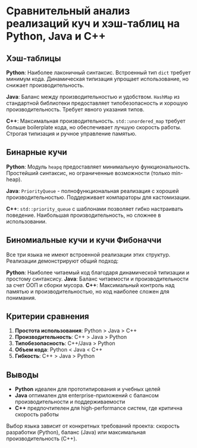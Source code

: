 # Сравнительный анализ реализаций куч и хэш-таблиц на Python, Java и C++

## Хэш-таблицы

**Python**: Наиболее лаконичный синтаксис. Встроенный тип `dict` требует минимум кода. Динамическая типизация упрощает использование, но снижает производительность.

**Java**: Баланс между производительностью и удобством. `HashMap` из стандартной библиотеки предоставляет типобезопасность и хорошую производительность. Требует явного указания типов.

**C++**: Максимальная производительность. `std::unordered_map` требует больше boilerplate кода, но обеспечивает лучшую скорость работы. Строгая типизация и ручное управление памятью.

## Бинарные кучи

**Python**: Модуль `heapq` предоставляет минимальную функциональность. Простейший синтаксис, но ограниченные возможности (только min-heap).

**Java**: `PriorityQueue` - полнофункциональная реализация с хорошей производительностью. Поддерживает компараторы для кастомизации.

**C++**: `std::priority_queue` с шаблонами позволяет гибко настраивать поведение. Наибольшая производительность, но сложнее в использовании.

## Биномиальные кучи и кучи Фибоначчи

Все три языка не имеют встроенной реализации этих структур. Реализации демонстрируют общий подход:

**Python**: Наиболее читаемый код благодаря динамической типизации и простому синтаксису.
**Java**: Баланс читаемости и производительности за счет ООП и сборки мусора.
**C++**: Максимальный контроль над памятью и производительностью, но код наиболее сложен для понимания.

## Критерии сравнения

1. **Простота использования**: Python > Java > C++
2. **Производительность**: C++ > Java > Python  
3. **Типобезопасность**: C++/Java > Python
4. **Объем кода**: Python < Java < C++
5. **Гибкость**: C++ > Java > Python

## Выводы

- **Python** идеален для прототипирования и учебных целей
- **Java** оптимален для enterprise-приложений с балансом производительности и поддерживаемости
- **C++** предпочтителен для high-performance систем, где критична скорость работы

Выбор языка зависит от конкретных требований проекта: скорость разработки (Python), баланс (Java) или максимальная производительность (C++).
